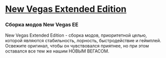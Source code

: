 # [New Vegas Extended Edition](https://newvegasextendededition.github.io/)

### Сборка модов New Vegas EE

New Vegas Extended Edition - сборка модов, приоритетной целью, которой являются стабильность, лорность, быстродействие и геймплей. Освежите оригинал, чтобы он чувствовался приятнее, но при этом оставался все тем же нашим НОВЫМ ВЕГАСОМ.
